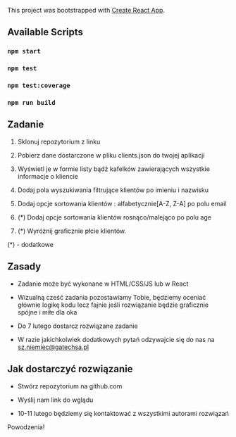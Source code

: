 This project was bootstrapped with [Create React App](https://github.com/facebook/create-react-app).

## Available Scripts

### `npm start`

### `npm test`

### `npm test:coverage`

### `npm run build`

## Zadanie

1.  Sklonuj repozytorium z linku

2.  Pobierz dane dostarczone w pliku clients.json do twojej aplikacji

3.  Wyświetl je w formie listy bądź kafelków zawierających wszystkie informacje o kliencie

4.  Dodaj pola wyszukiwania filtrujące klientów po imieniu i nazwisku

5.  Dodaj opcje sortowania klientów : alfabetycznie[A-Z, Z-A] po polu email

6.  (\*) Dodaj opcje sortowania klientów rosnąco/malejąco po polu age

7.  (\*) Wyróżnij graficznie płcie klientów.

(\*) - dodatkowe

## Zasady

- Zadanie może być wykonane w HTML/CSS/JS lub w React

- Wizualną cześć zadania pozostawiamy Tobie, będziemy oceniać głównie logikę kodu lecz fajnie jeśli rozwiązanie będzie graficznie spójne i miłe dla oka

- Do 7 lutego dostarcz rozwiązane zadanie

- W razie jakichkolwiek dodatkowych pytań odzywajcie się do nas na sz.niemiec@gatechsa.pl

## Jak dostarczyć rozwiązanie

- Stwórz repozytorium na github.com

- Wyślij nam link do wglądu

- 10-11 lutego będziemy się kontaktować z wszystkimi autorami rozwiązań

Powodzenia!

